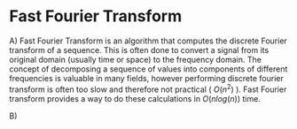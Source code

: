 # Fast Fourier Transform

A) Fast Fourier Transform is an algorithm that computes the discrete Fourier transform of a sequence. This is often done to convert a signal from its original domain (usually time or space) to the frequency domain. The concept of decomposing a sequence of values into components of different frequencies is valuable in many fields, however performing discrete fourier transform is often too slow and therefore not practical ( $O(n^2)$ ). Fast Fourier transform provides a way to do these calculations in $O(nlog(n))$ time.

B) 


